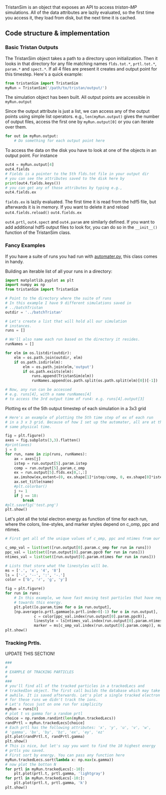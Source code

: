 TristanSim is an object that exposes an API to access *tristan-MP* simulations. 
All of the data attributes are lazily evaluated, so the first time you access it, 
they load from disk, but the next time it is cached.

## Code structure & implementation

### Basic Tristan Outputs
The TristanSim object takes a path to a directory upon initialization. Then it looks in that directory for any 
file matching names `flds.tot.*`, `prtl.tot.*`, `param.*` and `spect.*`. If all 4 files are present it creates 
and output point for this timestep. Here's a quick example:
```python
from tristanSim import TristanSim
myRun = TristanSim('/path/to/tristan/output/')
```
The simulation object has been built. All output points are accessible in `myRun.output`


Since the output attribute is just a list, we can access any of the output points using simple
list operators. e.g., `len(myRun.output)` gives the number of output files, access the first 
one by `myRun.output[0]` or you can iterate over them.
```python
for out in myRun.output:
    # Do something for each output point here
```

To access the data on the disk you have to look at one of the objects in an output point. For instance 
```python
out4 = myRun.output[4]
out4.fields 
# Fields is a pointer to the 5th flds.tot file in your output dir
# you can see the attributes saved to the disk here by
print(out4.fields.keys()) 
# you can get any of those attributes by typing e.g.,
out4.fields.ex
```
`fields.ex` is lazily evaluated. The first time it is read from the hdf5 file, but afterwards it is in memory. If you want to delete it and reload `out4.fields.reload()` `out4.fields.ex`

`out4.prtl`, `out4.spect` and `out4.param` are similarly defined. If you want to add additional hdf5 output files to look for, you can do so in the `__init__()` function of the TristanSim class.

### Fancy Examples
If you have a suite of runs you had run with [automater.py](automater.md), 
this class comes in handy. 

Building an iterable list of all your runs in a directory:
```python
import matplotlib.pyplot as plt
import numpy as np
from tristanSim import TristanSim

# Point to the directory where the suite of runs
# In this example I have 9 different simulations saved in
# ../batchTristan
outdir = '../batchTristan'

# Let's create a list that will hold all our simulation 
# instances.
runs = []

# We'll also name each run based on the directory it resides.
runNames = [] 

for elm in os.listdir(outdir):
    elm = os.path.join(outdir, elm)
    if os.path.isdir(elm):
        elm = os.path.join(elm,'output')
        if os.path.exists(elm):
            runs.append(TristanSim(elm))
            runNames.append(os.path.split(os.path.split(elm)[0])[-1])

# Now, any run can be accessed 
# e.g. runs[4], with a name runNames[4]
# to access the 3rd output time of run4: e.g. runs[4].output[3]
```

Plotting ex of the 5th output timestep of each simulation in a 3x3 grid 

```python
# Here's an example of plotting the 5th time step of ex of each run
# in a 3 x 3 grid. Because of how I set up the automater, all are at the
# same physical time.

fig = plt.figure()
axes = fig.subplots(3,3).flatten()
#print(axes)
j = 0
for run, name in zip(runs, runNames):
    ax = axes[j]
    istep = run.output[5].param.istep
    comp = run.output[5].param.c_omp
    ex = run.output[5].flds.ex[0,:,:]
    ax.imshow(ex,extent=(0, ex.shape[1]*istep/comp, 0, ex.shape[0]*istep/comp), origin = 'lower')
    ax.set_title(name)
    #plt.colorbar()
    j += 1
    if j == 18:
        break
#plt.savefig('test.png')
plt.show()
```

Let's plot all the total electron energy as function of time for each run, where the colors, line-styles,
and marker styles depend on c_omp, ppc and ntimes.

```python
# First get all of the unique values of c_omp, ppc and ntimes from our suite of runs.

c_omp_val = list(set([run.output[0].param.c_omp for run in runs]))
ppc_val = list(set([run.output[0].param.ppc0 for run in runs]))
ntimes_val = list(set([run.output[0].param.ntimes for run in runs]))

# Lists that store what the linestyles will be.
ms = ['.', 'x', '4', '8']
ls = ['-', '--', ':', '-.']
color = ['b', 'r', 'g', 'y']

fig = plt.figure()
for run in runs:
    # In this example, we have fast moving test particles that have negative indices we don't want to count
    # towards this energy.
    plt.plot([o.param.time for o in run.output], 
    [np.average(o.prtl.gammae[o.prtl.inde>0]-1) for o in run.output],
             c = color[ppc_val.index(run.output[0].param.ppc0)],
             linestyle = ls[ntimes_val.index(run.output[0].param.ntimes)],
             marker = ms[c_omp_val.index(run.output[0].param.comp)], markersize = 10)
plt.show()
```

### Tracking Prtls.

UPDATE THIS SECTION!

```python
###
#
# EXAMPLE OF TRACKING PARTICLES
#
###
# you'll find all of the tracked particles in a trackedLecs and 
# trackedIon object. The first call builds the database which may take
# awhile. It is saved afterwards. Let's plot a single tracked electron
# for these runs we didn't track the ions. 
# Let's focus just on one run for simplicity
myRun = runs[0]
# plot t vs gamma for a random prtl
choice = np.random.randint(len(myRun.trackedLecs))
randPrtl = myRun.trackedLecs[choice]
# Each prtl has the following attributes: 'x', 'y', 'u', 'v', 'w', 
# 'gamma', 'bx', 'by', 'bz', 'ex', 'ey', 'ez'
plt.plot(randPrtl.t, randPrtl.gamma)
plt.show()
# This is nice, but let's say you want to find the 10 highest energy
# prtls you saved.
# First sort by energy. You can pass any function here
myRun.trackedLecs.sort(lambda x: np.max(x.gamma))
# now plot the botton N
for prtl in myRun.trackedLecs[:-10]:
    plt.plot(prtl.t, prtl.gamma, 'lightgray')
for prtl in myRun.trackedLecs[-10:]:
    plt.plot(prtl.t, prtl.gamma, 'k')
plt.show()
```
